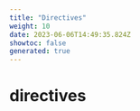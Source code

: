 ```yaml
---
title: "Directives"
weight: 10
date: 2023-06-06T14:49:35.824Z
showtoc: false
generated: true
---
```

<!-- This file was generated from the Vendure source. Do not modify. Instead, re-run the "docs:build" script -->


# directives